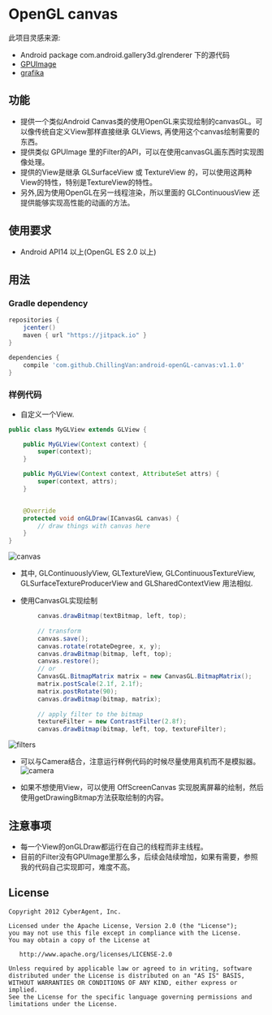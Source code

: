 # OpenGL canvas

此项目灵感来源: 
* Android package com.android.gallery3d.glrenderer 下的源代码
* [GPUImage](https://github.com/CyberAgent/android-gpuimage)
* [grafika](https://github.com/google/grafika)

## 功能
* 提供一个类似Android Canvas类的使用OpenGL来实现绘制的canvasGL。可以像传统自定义View那样直接继承 GLViews, 再使用这个canvas绘制需要的东西。
* 提供类似 GPUImage 里的Filter的API，可以在使用canvasGL画东西时实现图像处理。
* 提供的View是继承 GLSurfaceView 或 TextureView 的，可以使用这两种View的特性，特别是TextureView的特性。
* 另外,因为使用OpenGL在另一线程渲染，所以里面的 GLContinuousView 还提供能够实现高性能的动画的方法。

## 使用要求
* Android API14 以上(OpenGL ES 2.0 以上)

## 用法

### Gradle dependency

```groovy
repositories {
    jcenter()
    maven { url "https://jitpack.io" }
}

dependencies {
    compile 'com.github.ChillingVan:android-openGL-canvas:v1.1.0'
}
```

### 样例代码 

* 自定义一个View.
```java
public class MyGLView extends GLView {

    public MyGLView(Context context) {
        super(context);
    }

    public MyGLView(Context context, AttributeSet attrs) {
        super(context, attrs);
    }


    @Override
    protected void onGLDraw(ICanvasGL canvas) {
        // draw things with canvas here
    }
}
```


![canvas](https://github.com/ChillingVan/android-openGL-canvas/raw/master/screenshots/canvas-example.png)

* 其中, GLContinuouslyView, GLTextureView, GLContinuousTextureView, GLSurfaceTextureProducerView and GLSharedContextView 用法相似.


* 使用CanvasGL实现绘制
```java
        canvas.drawBitmap(textBitmap, left, top);
        
        // transform
        canvas.save();
        canvas.rotate(rotateDegree, x, y);
        canvas.drawBitmap(bitmap, left, top);
        canvas.restore();
        // or
        CanvasGL.BitmapMatrix matrix = new CanvasGL.BitmapMatrix();
        matrix.postScale(2.1f, 2.1f);
        matrix.postRotate(90);
        canvas.drawBitmap(bitmap, matrix);
        
        // apply filter to the bitmap
        textureFilter = new ContrastFilter(2.8f);
        canvas.drawBitmap(bitmap, left, top, textureFilter);
```

![filters](https://github.com/ChillingVan/android-openGL-canvas/raw/master/screenshots/filter_example.png)


* 可以与Camera结合，注意运行样例代码的时候尽量使用真机而不是模拟器。
![camera](https://github.com/ChillingVan/android-openGL-canvas/raw/master/screenshots/camera-example.jpg)

* 如果不想使用View，可以使用 OffScreenCanvas 实现脱离屏幕的绘制，然后使用getDrawingBitmap方法获取绘制的内容。

## 注意事项
* 每一个View的onGLDraw都运行在自己的线程而非主线程。
* 目前的Filter没有GPUImage里那么多，后续会陆续增加，如果有需要，参照我的代码自己实现即可，难度不高。

## License
    Copyright 2012 CyberAgent, Inc.

    Licensed under the Apache License, Version 2.0 (the "License");
    you may not use this file except in compliance with the License.
    You may obtain a copy of the License at

       http://www.apache.org/licenses/LICENSE-2.0

    Unless required by applicable law or agreed to in writing, software
    distributed under the License is distributed on an "AS IS" BASIS,
    WITHOUT WARRANTIES OR CONDITIONS OF ANY KIND, either express or implied.
    See the License for the specific language governing permissions and
    limitations under the License.
